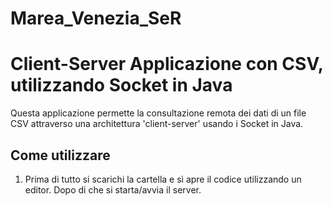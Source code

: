 # Marea_Venezia_SeR
# Client-Server Applicazione con CSV, utilizzando Socket in Java

Questa applicazione permette la consultazione remota dei dati di un file CSV attraverso una architettura 'client-server' usando i Socket in Java.

## Come utilizzare

1. Prima di tutto si scarichi la cartella e sì apre il codice utilizzando un editor. Dopo di che si starta/avvia il server.
